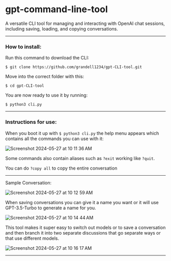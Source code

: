 # gpt-command-line-tool
A versatile CLI tool for managing and interacting with OpenAI chat sessions, including saving, loading, and copying conversations.
___
### How to install:
Run this command to download the CLI:

```$ git clone https://github.com/grandell1234/gpt-CLI-tool.git ```

Move into the correct folder with this:

```$ cd gpt-CLI-tool```

You are now ready to use it by running:

```$ python3 cli.py```
___
### Instructions for use:

When you boot it up with ```$ python3 cli.py``` the help menu appears which contains all the commands you can use with it:

![Screenshot 2024-05-27 at 10 11 36 AM](https://github.com/grandell1234/gpt-command-line-tool/assets/78573365/b8229999-2689-4639-b3d7-81229cf76ab2)

Some commands also contain aliases such as ```?exit``` working like ```?quit```.

You can do ```?copy all``` to copy the entire conversation
___
Sample Conversation:

![Screenshot 2024-05-27 at 10 12 59 AM](https://github.com/grandell1234/gpt-command-line-tool/assets/78573365/715f774b-c6be-439e-b0c0-7ce1466d2c9e)

When saving conversations you can give it a name you want or it will use GPT-3.5-Turbo to generate a name for you.

![Screenshot 2024-05-27 at 10 14 44 AM](https://github.com/grandell1234/gpt-command-line-tool/assets/78573365/cae59f0a-7fbe-47ab-ad5f-a537a585aad2)

This tool makes it super easy to switch out models or to save a conversation and then branch it into two separate discussions that go separate ways or that use different models.

![Screenshot 2024-05-27 at 10 16 17 AM](https://github.com/grandell1234/gpt-command-line-tool/assets/78573365/7bc95bb2-8f38-4866-b689-9d997cc44df8)
___
